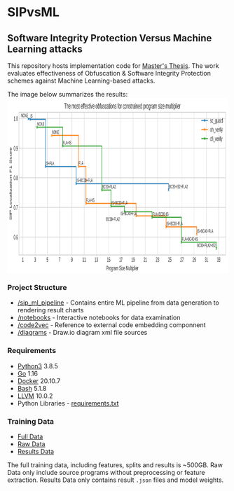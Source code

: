 # SIPvsML

## Software Integrity Protection Versus Machine Learning attacks
This repository hosts implementation code for [Master's Thesis](thesis_nika_dogonadze_sip_vs_ml.pdf). The work evaluates effectiveness of 
Obfuscation \& Software Integrity Protection schemes against Machine Learning-based attacks.

The image below summarizes the results:  
<a href="https://raw.githubusercontent.com/tum-i4/sipvsml/master/diagrams/SIPvsML_summary_results.png"><img src="https://raw.githubusercontent.com/tum-i4/sipvsml/master/diagrams/SIPvsML_summary_results.png" align="center" height="400"></a>


### Project Structure
- [/sip_ml_pipeline](https://github.com/tum-i4/sipvsml/tree/master/sip_ml_pipeline) - Contains entire ML pipeline from data generation to rendering result charts 
- [/notebooks](https://github.com/tum-i4/sipvsml/tree/master/notebooks) - Interactive notebooks for data examination
- [/code2vec](https://github.com/Megatvini/code2vec) - Reference to external code embedding componnent
- [/diagrams](https://github.com/tum-i4/sipvsml/tree/master/diagrams) - Draw.io diagram xml file sources


### Requirements
- [Python3](https://www.python.org/downloads/) 3.8.5
- [Go](https://golang.org/doc/install) 1.16
- [Docker](https://docs.docker.com/get-docker/) 20.10.7
- [Bash](https://help.ubuntu.com/community/Beginners/BashScripting) 5.1.8
- [LLVM](https://llvm.org/) 10.0.2
- Python Libraries - [requirements.txt](requirements.txt)

### Training Data
* [Full Data](https://ndogonadze-data-backups.s3.eu-west-1.amazonaws.com/sip_dataset.tar.gz?X-Amz-Algorithm=AWS4-HMAC-SHA256&X-Amz-Credential=AKIAQI6VN5LXY2V3B57W%2F20211024%2Feu-west-1%2Fs3%2Faws4_request&X-Amz-Date=20211024T162243Z&X-Amz-Expires=3600&X-Amz-SignedHeaders=host&X-Amz-Signature=0dd3087ca7d973a6c44c5ad953aaac495030e06d2190e4267fea219115c767c2)
* [Raw Data](https://ndogonadze-data-backups.s3.eu-west-1.amazonaws.com/sip_dataset_raw_bc.zip?X-Amz-Algorithm=AWS4-HMAC-SHA256&X-Amz-Credential=AKIAQI6VN5LXY2V3B57W%2F20211024%2Feu-west-1%2Fs3%2Faws4_request&X-Amz-Date=20211024T161858Z&X-Amz-Expires=3600&X-Amz-SignedHeaders=host&X-Amz-Signature=92d9c411b200dc71e92dbb8c9d270676acfeb5c898240f58160b4c1c2f52e1d7)
* [Results Data](https://ndogonadze-data-backups.s3.eu-west-1.amazonaws.com/sip_dataset_raw_bc.zip?X-Amz-Algorithm=AWS4-HMAC-SHA256&X-Amz-Credential=AKIAQI6VN5LXY2V3B57W%2F20211024%2Feu-west-1%2Fs3%2Faws4_request&X-Amz-Date=20211024T161858Z&X-Amz-Expires=3600&X-Amz-SignedHeaders=host&X-Amz-Signature=92d9c411b200dc71e92dbb8c9d270676acfeb5c898240f58160b4c1c2f52e1d7)

The full training data, including features, splits and results is ~500GB. Raw Data only include source
programs without preprocessing or feature extraction. Results Data only contains result `.json` files and 
model weights.
